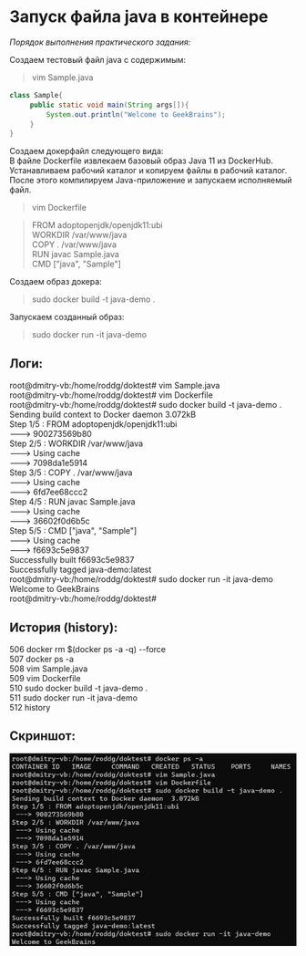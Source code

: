 # Запуск файла java в контейнере #

*Порядок выполнения практического задания:*

Создаем тестовый файл java с содержимым:

>vim Sample.java

```java
class Sample{
     public static void main(String args[]){
         System.out.println("Welcome to GeekBrains");
     }
}
```

Создаем докерфайл следующего вида:  
В файле Dockerfile извлекаем базовый образ Java 11 из DockerHub. Устанавливаем рабочий каталог и копируем файлы в рабочий каталог. После этого компилируем Java-приложение и запускаем исполняемый файл.

>vim Dockerfile

>FROM adoptopenjdk/openjdk11:ubi  
WORKDIR /var/www/java  
COPY . /var/www/java  
RUN javac Sample.java  
CMD ["java", "Sample"]  

Создаем образ докера:

>sudo docker build -t java-demo .

Запускаем созданный образ: 

>sudo docker run -it java-demo

## Логи: ##

root@dmitry-vb:/home/roddg/doktest# vim Sample.java  
root@dmitry-vb:/home/roddg/doktest# vim Dockerfile  
root@dmitry-vb:/home/roddg/doktest# sudo docker build -t java-demo .  
Sending build context to Docker daemon  3.072kB  
Step 1/5 : FROM adoptopenjdk/openjdk11:ubi  
---> 900273569b80  
Step 2/5 : WORKDIR /var/www/java  
---> Using cache  
---> 7098da1e5914  
Step 3/5 : COPY . /var/www/java  
---> Using cache  
---> 6fd7ee68ccc2  
Step 4/5 : RUN javac Sample.java  
---> Using cache  
---> 36602f0d6b5c  
Step 5/5 : CMD ["java", "Sample"]  
---> Using cache  
---> f6693c5e9837  
Successfully built f6693c5e9837  
Successfully tagged java-demo:latest  
root@dmitry-vb:/home/roddg/doktest# sudo docker run -it java-demo  
Welcome to GeekBrains  
root@dmitry-vb:/home/roddg/doktest#  

## История (history): ##

506  docker rm $(docker ps -a -q) --force  
507  docker ps -a  
508  vim Sample.java  
509  vim Dockerfile  
510  sudo docker build -t java-demo .  
511  sudo docker run -it java-demo  
512  history  

## Скриншот: ##

![javaDocker.jpg](img%2FjavaDocker.jpg)
